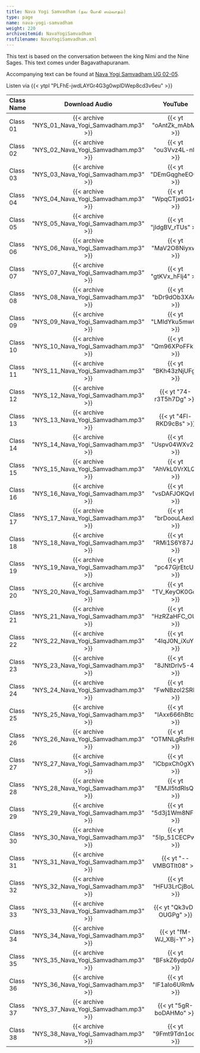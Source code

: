 ```yaml
---
title: Nava Yogi Samvadham (நவ யோகி ஸம்வாதம்)
type: page
name: nava-yogi-samvadham
weight: 220
archiveitemid: NavaYogiSamvadham
rssfilename: NavaYogiSamvadham.xml
---
```


This text is based on the conversation between the king Nimi and the Nine Sages. This text comes under Bagavathapuranam.

Accompanying text can be found at [Nava Yogi Samvadham UG 02-05](https://archive.org/download/VedanticTexts/Jayanteya-Gita-UG-02-05.pdf).

Listen via {{< ytpl "PLFhE-jwdLAYGr4G3g0wplDWep8cd3v6eu" >}}

Class Name | Download Audio | YouTube
:---|:---:|:---:
Class 01 | {{< archive "NYS_01_Nava_Yogi_Samvadham.mp3" >}} | {{< yt "oAntZk_mAbM" >}}
Class 02 | {{< archive "NYS_02_Nava_Yogi_Samvadham.mp3" >}} | {{< yt "ou3Vvz4L-nI" >}}
Class 03 | {{< archive "NYS_03_Nava_Yogi_Samvadham.mp3" >}} | {{< yt "DEmGqgheEOQ" >}}
Class 04 | {{< archive "NYS_04_Nava_Yogi_Samvadham.mp3" >}} | {{< yt "WpqCTjxdG14" >}}
Class 05 | {{< archive "NYS_05_Nava_Yogi_Samvadham.mp3" >}} | {{< yt "jIdgBV_rTUs" >}}
Class 06 | {{< archive "NYS_06_Nava_Yogi_Samvadham.mp3" >}} | {{< yt "MaV2O8Niyxw" >}}
Class 07 | {{< archive "NYS_07_Nava_Yogi_Samvadham.mp3" >}} | {{< yt "gtKVx_hFIj4" >}}
Class 08 | {{< archive "NYS_08_Nava_Yogi_Samvadham.mp3" >}} | {{< yt "bDr9dOb3XAo" >}}
Class 09 | {{< archive "NYS_09_Nava_Yogi_Samvadham.mp3" >}} | {{< yt "LMIdYku5mwQ" >}}
Class 10 | {{< archive "NYS_10_Nava_Yogi_Samvadham.mp3" >}} | {{< yt "Qm96XPoFFkE" >}}
Class 11 | {{< archive "NYS_11_Nava_Yogi_Samvadham.mp3" >}} | {{< yt "BKh43zNjUFg" >}}
Class 12 | {{< archive "NYS_12_Nava_Yogi_Samvadham.mp3" >}} | {{< yt "74-r3T5h7Dg" >}}
Class 13 | {{< archive "NYS_13_Nava_Yogi_Samvadham.mp3" >}} | {{< yt "4Fl-RKD9cBs" >}}
Class 14 | {{< archive "NYS_14_Nava_Yogi_Samvadham.mp3" >}} | {{< yt "Uspv04WXv2s" >}}
Class 15 | {{< archive "NYS_15_Nava_Yogi_Samvadham.mp3" >}} | {{< yt "AhVkL0VrXLQ" >}}
Class 16 | {{< archive "NYS_16_Nava_Yogi_Samvadham.mp3" >}} | {{< yt "vsDAFJOKQvE" >}}
Class 17 | {{< archive "NYS_17_Nava_Yogi_Samvadham.mp3" >}} | {{< yt "brDoouLAexI" >}}
Class 18 | {{< archive "NYS_18_Nava_Yogi_Samvadham.mp3" >}} | {{< yt "RMi1S6Y87JI" >}}
Class 19 | {{< archive "NYS_19_Nava_Yogi_Samvadham.mp3" >}} | {{< yt "pc47GjrEtcU" >}}
Class 20 | {{< archive "NYS_20_Nava_Yogi_Samvadham.mp3" >}} | {{< yt "TV_KeyOK0Gc" >}}
Class 21 | {{< archive "NYS_21_Nava_Yogi_Samvadham.mp3" >}} | {{< yt "HzRZaHFC_OU" >}}
Class 22 | {{< archive "NYS_22_Nava_Yogi_Samvadham.mp3" >}} | {{< yt "4IqJ0N_iXuY" >}}
Class 23 | {{< archive "NYS_23_Nava_Yogi_Samvadham.mp3" >}} | {{< yt "8JNtDrlv5-4" >}}
Class 24 | {{< archive "NYS_24_Nava_Yogi_Samvadham.mp3" >}} | {{< yt "FwNBzol2SRI" >}}
Class 25 | {{< archive "NYS_25_Nava_Yogi_Samvadham.mp3" >}} | {{< yt "IAxx666hBtc" >}}
Class 26 | {{< archive "NYS_26_Nava_Yogi_Samvadham.mp3" >}} | {{< yt "OTMNLgRsfHQ" >}}
Class 27 | {{< archive "NYS_27_Nava_Yogi_Samvadham.mp3" >}} | {{< yt "lCbpxCh0gXY" >}}
Class 28 | {{< archive "NYS_28_Nava_Yogi_Samvadham.mp3" >}} | {{< yt "EMJl5tdRlsQ" >}}
Class 29 | {{< archive "NYS_29_Nava_Yogi_Samvadham.mp3" >}} | {{< yt "5d3j1Wm8NFk" >}}
Class 30 | {{< archive "NYS_30_Nava_Yogi_Samvadham.mp3" >}} | {{< yt "5Ip_51CECPw" >}}
Class 31 | {{< archive "NYS_31_Nava_Yogi_Samvadham.mp3" >}} | {{< yt "--VMBGTIt08" >}}
Class 32 | {{< archive "NYS_32_Nava_Yogi_Samvadham.mp3" >}} | {{< yt "HFU3LrCjBoU" >}}
Class 33 | {{< archive "NYS_33_Nava_Yogi_Samvadham.mp3" >}} | {{< yt "Qk3vD-OUGPg" >}}
Class 34 | {{< archive "NYS_34_Nava_Yogi_Samvadham.mp3" >}} | {{< yt "fM-WJ_XBj-Y" >}}
Class 35 | {{< archive "NYS_35_Nava_Yogi_Samvadham.mp3" >}} | {{< yt "BFskZ6ydp0A" >}}
Class 36 | {{< archive "NYS_36_Nava_Yogi_Samvadham.mp3" >}} | {{< yt "IF1aIo6URmM" >}}
Class 37 | {{< archive "NYS_37_Nava_Yogi_Samvadham.mp3" >}} | {{< yt "5gR-boDAHMo" >}}
Class 38 | {{< archive "NYS_38_Nava_Yogi_Samvadham.mp3" >}} | {{< yt "9Fmt9Tdn1oo" >}}